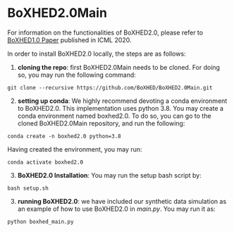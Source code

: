 # BoXHED2.0Main

For information on the functionalities of BoXHED2.0, please refer to [BoXHED1.0 Paper](http://proceedings.mlr.press/v119/wang20o/wang20o.pdf) published in ICML 2020.

In order to install BoXHED2.0 locally, the steps are as follows:

1. **cloning the repo**: first BoXHED2.0Main needs to be cloned. For doing so, you may run the following command:
```
git clone --recursive https://github.com/BoXHED/BoXHED2.0Main.git
```
2. **setting up conda**: We highly recommend devoting a conda environment to BoXHED2.0. This implementation uses python 3.8. You may create a conda environment named boxhed2.0. To do so, you can go to the cloned BoXHED2.0Main repository, and run the following:
```
conda create -n boxhed2.0 python=3.8
```
Having created the environment, you may run:
```
conda activate boxhed2.0
```
3. **BoXHED2.0 Installation**: You may run the setup bash script by:
```
bash setup.sh
```
3. **running BoXHED2.0**: we have included our synthetic data simulation as an example of how to use BoXHED2.0 in *main.py*. You may run it as:
```
python boxhed_main.py
```
